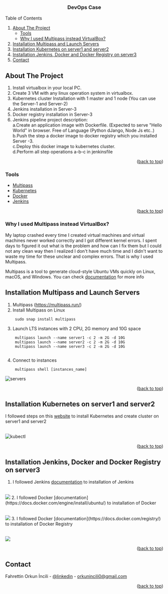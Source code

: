 <div id="top"></div>
<!--
*** Thanks for checking out the Best-README-Template. If you have a suggestion
*** that would make this better, please fork the repo and create a pull request
*** or simply open an issue with the tag "enhancement".
*** Don't forget to give the project a star!
*** Thanks again! Now go create something AMAZING! :D
-->



<!-- PROJECT SHIELDS -->
<!--
*** I'm using markdown "reference style" links for readability.
*** Reference links are enclosed in brackets [ ] instead of parentheses ( ).
*** See the bottom of this document for the declaration of the reference variables
*** for contributors-url, forks-url, etc. This is an optional, concise syntax you may use.
*** https://www.markdownguide.org/basic-syntax/#reference-style-links
-->



<!-- PROJECT LOGO -->
<br />
<div align="center">
  

  <h3 align="center">DevOps Case</h3>

 
</div>



<!-- TABLE OF CONTENTS -->
  <summary>Table of Contents</summary>
  <ol>
    <li>
      <a href="#about-the-project">About The Project</a>
      <ul>
        <li><a href="#tools">Tools</a></li>
        <li><a href="#why-i-used-multipass-instead-virtualbox">Why I used Multipass instead VirtualBox?</a></li>
      </ul>
    </li>
    <li>
      <a href="#installation-multipass-and-launch-servers">Installation Multipass and Launch Servers</a>
    </li>
    <li><a href="#installation-kubernetes-on-server1-and-server2">Installation Kubernetes on server1 and server2</a></li>
    <li><a href="installation-jenkins-docker-and-docker-registry-on-server3">Installation Jenkins, Docker and Docker Registry on server3</a></li>
    <li><a href="#contact">Contact</a></li>
    
  </ol>




<!-- ABOUT THE PROJECT -->
## About The Project



1. Install virtualbox in your local PC.
2. Create 3 VM with any linux operation system in virtualbox.
3. Kubernetes cluster Installation with 1 master and 1 node (You can use the Server-1 and Server-2)
4. Jenkins installation in Server-3
5. Docker registry installation in Server-3
6. Jenkins pipeline project description:
 <br> a.Create an application image with Dockerfile. (Expected to serve "Hello World" in browser. Free of Language (Python dJango, Node Js etc..)
	<br>b.Push the step a docker image to docker registry which you installed Server -3.
	<br>c.Deploy this docker image to kubernetes cluster.
	<br>d.Perform all step operations a-b-c in jenkinsfile

<p align="right">(<a href="#top">back to top</a>)</p>



### Tools



* [Multipass](https://multipass.run/)
* [Kubernetes](https://kubernetes.io/docs/home/)
* [Docker](https://docs.docker.com/)
* [Jenkins](https://www.jenkins.io/doc/)


<p align="right">(<a href="#top">back to top</a>)</p>

### Why I used Multipass instead VirtualBox?
  
  My laptop crashed every time I created  virtual machines and virtual machines never worked correctly and I got different kernel errors. I spent days to figured it out what is the problem and how can I fix them but I could not any clean way then I realized I don't have much time and I didn't want to waste my time for these unclear and complex errors. That is why I used Multipass.

Multipass is a tool to generate cloud-style Ubuntu VMs quickly on Linux, macOS, and Windows. You can check [documentation](https://multipass.run/docs) for more info

<!-- Installation Multipass and Launch Servers -->
## Installation Multipass and Launch Servers



1. Multipass (https://multipass.run/)
2. Install Multipass on Linux
   ```
    sudo snap install multipass
   ```
3. Launch LTS instances with 2 CPU, 2G memory and 10G space
   ```
    multipass launch --name server1 -c 2 -m 2G -d 10G
    multipass launch --name server2 -c 2 -m 2G -d 10G
    multipass launch --name server3 -c 2 -m 2G -d 10G
    
   ```
4. Connect to instances
   ```
    multipass shell [instances_name]
	```
<p></p>		
<img src="images/servers.png" alt="servers">
<p align="right">(<a href="#top">back to top</a>)</p>



<!-- USAGE EXAMPLES -->
## Installation Kubernetes on server1 and server2

I followed steps on this [website](https://computingforgeeks.com/deploy-kubernetes-cluster-on-ubuntu-with-kubeadm/) to install Kubernetes and create cluster on server1 and server2
<p></p>
<br><img src="images/kubectl.png" alt="kubectl">
<p align="right">(<a href="#top">back to top</a>)</p>



<!-- ROADMAP -->
## Installation Jenkins, Docker and Docker Registry on server3

1. I followed Jenkins [documentation](https://www.jenkins.io/doc/book/installing/linux/) to installation of Jenkins
<p></p><br><img src="images/s3jenkins.png" >
2. I followed Docker [documentation](https://docs.docker.com/engine/install/ubuntu/) to installation of Docker
  <p></p><br><img src="images/s3docker.png" >
3. I followed Docker [documentation](https://docs.docker.com/registry/) to installation of Docker Registry
  <p></p><br><img src="images/s3dockerreg.png">
 
   


<p align="right">(<a href="#top">back to top</a>)</p>








<!-- CONTACT -->
## Contact

Fahrettin Orkun İncili - [@linkedin](https://www.linkedin.com/in/orkunincili/) - orkunincili0@gmail.com



<p align="right">(<a href="#top">back to top</a>)</p>






<!-- MARKDOWN LINKS & IMAGES -->
<!-- https://www.markdownguide.org/basic-syntax/#reference-style-links -->
[contributors-shield]: https://img.shields.io/github/contributors/othneildrew/Best-README-Template.svg?style=for-the-badge
[contributors-url]: https://github.com/othneildrew/Best-README-Template/graphs/contributors
[forks-shield]: https://img.shields.io/github/forks/othneildrew/Best-README-Template.svg?style=for-the-badge
[forks-url]: https://github.com/othneildrew/Best-README-Template/network/members
[stars-shield]: https://img.shields.io/github/stars/othneildrew/Best-README-Template.svg?style=for-the-badge
[stars-url]: https://github.com/othneildrew/Best-README-Template/stargazers
[issues-shield]: https://img.shields.io/github/issues/othneildrew/Best-README-Template.svg?style=for-the-badge
[issues-url]: https://github.com/othneildrew/Best-README-Template/issues
[license-shield]: https://img.shields.io/github/license/othneildrew/Best-README-Template.svg?style=for-the-badge
[license-url]: https://github.com/othneildrew/Best-README-Template/blob/master/LICENSE.txt
[linkedin-shield]: https://img.shields.io/badge/-LinkedIn-black.svg?style=for-the-badge&logo=linkedin&colorB=555
[linkedin-url]: https://linkedin.com/in/othneildrew
[product-screenshot]: images/screenshot.png
